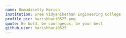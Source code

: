 ```yaml
---
name: Ummadisetty Harish
institution: Sree Vidyanikethan Engineering College
profile_pic: harishhari0525.png
quote: Be bold, be courageous, be your best
github_user: harishhari0525
---
```

